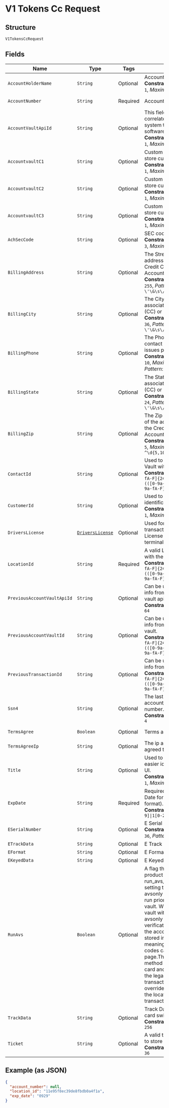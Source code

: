 
# V1 Tokens Cc Request

## Structure

`V1TokensCcRequest`

## Fields

| Name | Type | Tags | Description | Getter | Setter |
|  --- | --- | --- | --- | --- | --- |
| `AccountHolderName` | `String` | Optional | Account holder name<br>**Constraints**: *Minimum Length*: `1`, *Maximum Length*: `32` | String getAccountHolderName() | setAccountHolderName(String accountHolderName) |
| `AccountNumber` | `String` | Required | Account number | String getAccountNumber() | setAccountNumber(String accountNumber) |
| `AccountVaultApiId` | `String` | Optional | This field can be used to correlate Account Vaults in our system to data within an outside software integration<br>**Constraints**: *Minimum Length*: `1`, *Maximum Length*: `36` | String getAccountVaultApiId() | setAccountVaultApiId(String accountVaultApiId) |
| `AccountvaultC1` | `String` | Optional | Custom field 1 for API users to store custom data<br>**Constraints**: *Minimum Length*: `1`, *Maximum Length*: `128` | String getAccountvaultC1() | setAccountvaultC1(String accountvaultC1) |
| `AccountvaultC2` | `String` | Optional | Custom field 2 for API users to store custom data<br>**Constraints**: *Minimum Length*: `1`, *Maximum Length*: `128` | String getAccountvaultC2() | setAccountvaultC2(String accountvaultC2) |
| `AccountvaultC3` | `String` | Optional | Custom field 3 for API users to store custom data<br>**Constraints**: *Minimum Length*: `1`, *Maximum Length*: `128` | String getAccountvaultC3() | setAccountvaultC3(String accountvaultC3) |
| `AchSecCode` | `String` | Optional | SEC code for the account<br>**Constraints**: *Minimum Length*: `3`, *Maximum Length*: `3` | String getAchSecCode() | setAchSecCode(String achSecCode) |
| `BillingAddress` | `String` | Optional | The Street portion of the address associated with the Credit Card (CC) or Bank Account (ACH).<br>**Constraints**: *Maximum Length*: `255`, *Pattern*: `^[\w\#\,\.\-\'\&\s\/]+$` | String getBillingAddress() | setBillingAddress(String billingAddress) |
| `BillingCity` | `String` | Optional | The City portion of the address associated with the Credit Card (CC) or Bank Account (ACH).<br>**Constraints**: *Maximum Length*: `36`, *Pattern*: `^[\w\#\,\.\-\'\&\s\/]+$` | String getBillingCity() | setBillingCity(String billingCity) |
| `BillingPhone` | `String` | Optional | The Phone # to be used to contact Payer if there are any issues processing a transaction.<br>**Constraints**: *Minimum Length*: `10`, *Maximum Length*: `10`, *Pattern*: `^\d{10}$` | String getBillingPhone() | setBillingPhone(String billingPhone) |
| `BillingState` | `String` | Optional | The State portion of the address associated with the Credit Card (CC) or Bank Account (ACH).<br>**Constraints**: *Maximum Length*: `24`, *Pattern*: `^[\w\#\,\.\-\'\&\s\/]+$` | String getBillingState() | setBillingState(String billingState) |
| `BillingZip` | `String` | Optional | The Zip or 'Postal Code' portion of the address associated with the Credit Card (CC) or Bank Account (ACH).<br>**Constraints**: *Minimum Length*: `5`, *Maximum Length*: `10`, *Pattern*: `^\d{5,10}$` | String getBillingZip() | setBillingZip(String billingZip) |
| `ContactId` | `String` | Optional | Used to associate the Account Vault with a Contact.<br>**Constraints**: *Pattern*: `^(([0-9a-fA-F]{24})\|(([0-9a-fA-F]{8})-(([0-9a-fA-F]{4}\-){3})([0-9a-fA-F]{12})))$` | String getContactId() | setContactId(String contactId) |
| `CustomerId` | `String` | Optional | Used to store a customer identification number.<br>**Constraints**: *Minimum Length*: `1`, *Maximum Length*: `50` | String getCustomerId() | setCustomerId(String customerId) |
| `DriversLicense` | [`DriversLicense`](../../doc/models/drivers-license.md) | Optional | Used for certain ACH transactions where Driver's License is required by the terminal being used. | DriversLicense getDriversLicense() | setDriversLicense(DriversLicense driversLicense) |
| `LocationId` | `String` | Required | A valid Location Id associated with the Contact for this Token<br>**Constraints**: *Pattern*: `^(([0-9a-fA-F]{24})\|(([0-9a-fA-F]{8})-(([0-9a-fA-F]{4}\-){3})([0-9a-fA-F]{12})))$` | String getLocationId() | setLocationId(String locationId) |
| `PreviousAccountVaultApiId` | `String` | Optional | Can be used to pull payment info from a previous account vault api id.<br>**Constraints**: *Maximum Length*: `64` | String getPreviousAccountVaultApiId() | setPreviousAccountVaultApiId(String previousAccountVaultApiId) |
| `PreviousAccountVaultId` | `String` | Optional | Can be used to pull payment info from a previous account vault.<br>**Constraints**: *Pattern*: `^(([0-9a-fA-F]{24})\|(([0-9a-fA-F]{8})-(([0-9a-fA-F]{4}\-){3})([0-9a-fA-F]{12})))$` | String getPreviousAccountVaultId() | setPreviousAccountVaultId(String previousAccountVaultId) |
| `PreviousTransactionId` | `String` | Optional | Can be used to pull payment info from a previous transaction.<br>**Constraints**: *Pattern*: `^(([0-9a-fA-F]{24})\|(([0-9a-fA-F]{8})-(([0-9a-fA-F]{4}\-){3})([0-9a-fA-F]{12})))$` | String getPreviousTransactionId() | setPreviousTransactionId(String previousTransactionId) |
| `Ssn4` | `String` | Optional | The last four of the account_holder social security number.<br>**Constraints**: *Maximum Length*: `4` | String getSsn4() | setSsn4(String ssn4) |
| `TermsAgree` | `Boolean` | Optional | Terms agreement. | Boolean getTermsAgree() | setTermsAgree(Boolean termsAgree) |
| `TermsAgreeIp` | `String` | Optional | The ip address of the client that agreed to terms. | String getTermsAgreeIp() | setTermsAgreeIp(String termsAgreeIp) |
| `Title` | `String` | Optional | Used to describe the Token for easier identification within our UI.<br>**Constraints**: *Minimum Length*: `1`, *Maximum Length*: `16` | String getTitle() | setTitle(String title) |
| `ExpDate` | `String` | Required | Required for CC. The Expiration Date for the credit card. (MMYY format).<br>**Constraints**: *Pattern*: `^(0[1-9]\|1[0-2])[0-9]{2}$` | String getExpDate() | setExpDate(String expDate) |
| `ESerialNumber` | `String` | Optional | E Serial Number<br>**Constraints**: *Maximum Length*: `36`, *Pattern*: `^[a-zA-Z0-9]*$` | String getESerialNumber() | setESerialNumber(String eSerialNumber) |
| `ETrackData` | `String` | Optional | E Track Data | String getETrackData() | setETrackData(String eTrackData) |
| `EFormat` | `String` | Optional | E Format | String getEFormat() | setEFormat(String eFormat) |
| `EKeyedData` | `String` | Optional | E Keyed Data | String getEKeyedData() | setEKeyedData(String eKeyedData) |
| `RunAvs` | `Boolean` | Optional | A flag that will override a product transactions run_avs_on_accountvault_create setting to determine if an avsonly transaction should be run prior to storing the account vault. When storing an account vault with tha run_avs flag, if the avsonly check fails account verification with the processor, the account vault will not be stored in the system. The meaning of the AVS response codes can be found here on this page.This is the new preferred method of validating a credit card and can be used instead of the legacy $1 auth only transaction.Using this flag overrides the default setting for the locations product transactions. | Boolean getRunAvs() | setRunAvs(Boolean runAvs) |
| `TrackData` | `String` | Optional | Track Data from a magnetic card swipe.<br>**Constraints**: *Maximum Length*: `256` | String getTrackData() | setTrackData(String trackData) |
| `Ticket` | `String` | Optional | A valid ticket that was created to store the token.<br>**Constraints**: *Maximum Length*: `36` | String getTicket() | setTicket(String ticket) |

## Example (as JSON)

```json
{
  "account_number": null,
  "location_id": "11e95f8ec39de8fbdb0a4f1a",
  "exp_date": "0929"
}
```

